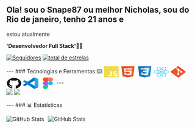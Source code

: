 ## Ola! sou o Snape87 ou melhor Nicholas, sou do Rio de janeiro, tenho 21 anos e
estou atualmente 

**'Desenvolvedor Full Stack'**👨‍💻

<p align="left">
  <a href="https://github.com/Snape87=followers">
    <img
      alt="Seguidores"
      title="Me siga no Github"
      src="https://custom-icon-badges.demolab.com/github/followers/Snape87=236ad3&labelColor=1155ba&style=for-the-badge&logo=person-add&label=Seguidores&logoColor=white"
  /></a>
  <a href="https://github.com/Snape87=repositories&sort=stargazers">
    <img
      alt="total de estrelas"
      title="Total de estrelas no GitHub"
      src="https://custom-icon-badges.demolab.com/github/stars/Snape87=55960c&style=for-the-badge&labelColor=488207&logo=star"
  /></a>
</p>
--- ### Tecnologias e Ferramentas ⌨️
<img
  align="center"
  alt="JavaScript"
  height="30"
  width="40"
  src="https://raw.githubusercontent.com/devicons/devicon/master/icons/javascript/javascript-plain.svg"
/>
<img
  align="center"
  alt="HTML5"
  height="30"
  width="40"
  src="https://raw.githubusercontent.com/devicons/devicon/master/icons/html5/html5-original.svg"
/>
<img
  align="center"
  alt="CSS3"
  height="30"
  width="40"
  src="https://raw.githubusercontent.com/devicons/devicon/master/icons/css3/css3-original.svg"
/>
<img
  align="center"
  alt="React"
  height="30"
  width="40"
  src="https://raw.githubusercontent.com/devicons/devicon/master/icons/react/react-original.svg"
/>
<img
  align="center"
  alt="Git"
  height="30"
  width="40"
  src="https://raw.githubusercontent.com/devicons/devicon/master/icons/git/git-original.svg"
/>
<img
  align="center"
  alt="GitHub"
  height="30"
  width="40"
  src="https://raw.githubusercontent.com/devicons/devicon/master/icons/github/github-original.svg"
/>
<img
  align="center"
  alt="Visual Studio Code"
  height="30"
  width="40"
  src="https://raw.githubusercontent.com/devicons/devicon/master/icons/vscode/vscode-original.svg"
/>
<img
  align="center"
  alt="Figma"
  height="30"
  width="40"
  src="https://raw.githubusercontent.com/devicons/devicon/master/icons/figma/figma-original.svg"
/>
---
<div>
  <a href="https://instagram.com/_duartenic_" target="_blank"
    ><img
      src="https://img.shields.io/badge/-Instagram-%23E4405F?style=for-the-badge&logo=instagram&logoColor=white"
      target="_blank"
  /></a>
  <a href="mailto:Nicholasgccardoso3@gmail.com"
    ><img
      src="https://img.shields.io/badge/-Gmail-%23333?style=for-the-badge&logo=gmail&logoColor=white"
      target="_blank"
  /></a>
</div>

--- ### 📊 Estatísticas

<p>
  <img
    align="left"
    alt="GitHub Stats"
    height="200"
    style="padding-right: 10px"
    src="https://github-readme-stats.vercel.app/api?username=Snape87&show_icons=true&theme=tokyonight&include_all_commits=true&locale=pt-br"
  />

  <img
    align="left"
    alt="GitHub Stats"
    height="200"
    src="https://github-readme-stats.vercel.app/api/top-langs/?username=Snape87&theme=tokyonight&layout=compact&custom_title=Tecnologias&langs_count=9"
  />
</p>

<br />
<br />


